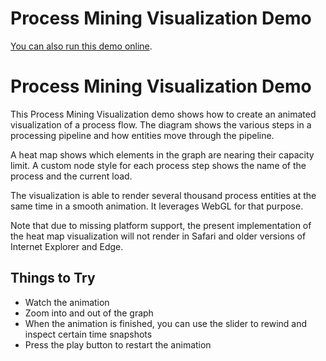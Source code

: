 <!--
 //////////////////////////////////////////////////////////////////////////////
 // @license
 // This file is part of yFiles for HTML 2.5.0.3.
 // Use is subject to license terms.
 //
 // Copyright (c) 2000-2023 by yWorks GmbH, Vor dem Kreuzberg 28,
 // 72070 Tuebingen, Germany. All rights reserved.
 //
 //////////////////////////////////////////////////////////////////////////////
-->
# Process Mining Visualization Demo

[You can also run this demo online](https://live.yworks.com/demos/complete/processmining/index.html).

# Process Mining Visualization Demo

This Process Mining Visualization demo shows how to create an animated visualization of a process flow. The diagram shows the various steps in a processing pipeline and how entities move through the pipeline.

A heat map shows which elements in the graph are nearing their capacity limit. A custom node style for each process step shows the name of the process and the current load.

The visualization is able to render several thousand process entities at the same time in a smooth animation. It leverages WebGL for that purpose.

Note that due to missing platform support, the present implementation of the heat map visualization will not render in Safari and older versions of Internet Explorer and Edge.

## Things to Try

- Watch the animation
- Zoom into and out of the graph
- When the animation is finished, you can use the slider to rewind and inspect certain time snapshots
- Press the play button to restart the animation
